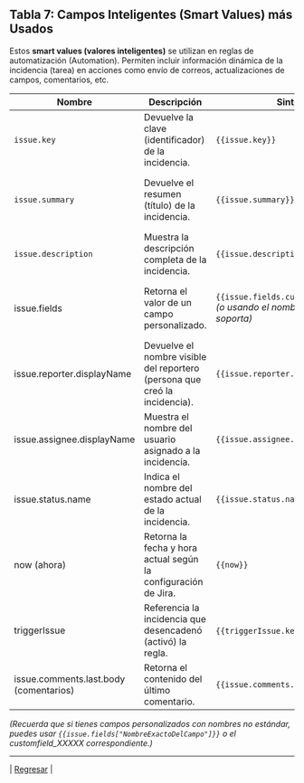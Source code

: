 ## **Tabla 7: Campos Inteligentes (Smart Values) más Usados**

Estos **smart values (valores inteligentes)** se utilizan en reglas de automatización (Automation). Permiten incluir información dinámica de la incidencia (tarea) en acciones como envío de correos, actualizaciones de campos, comentarios, etc.

| Nombre | Descripción | Sintaxis | Ejemplo |
| ----- | ----- | ----- | ----- |
| ```issue.key``` | Devuelve la clave (identificador) de la incidencia. | ```{{issue.key}}``` | **Uso en correo:** “La incidencia ```{{issue.key}}``` se ha cerrado”. Si la clave es INV-123, se mostrará “La incidencia INV-123 se ha cerrado”. |
| ```issue.summary``` | Devuelve el resumen (título) de la incidencia. | ```{{issue.summary}}``` | **Uso en correo:** “Título: ```{{issue.summary}}```”. Si el resumen es “Analizar hipótesis inicial”, se mostrará “Título: Analizar hipótesis inicial”. |
| ```issue.description``` | Muestra la descripción completa de la incidencia. | ```{{issue.description}}``` | **Uso en correo:** “Descripción: ```{{issue.description}}```”. Incluye todo el texto que el usuario haya escrito al crear la incidencia. |
| issue.fields<nombreDelCampo> | Retorna el valor de un campo personalizado. | ```{{issue.fields.customfield_XXXXX}}``` *(o usando el nombre si Jira lo soporta)* | **Uso en correo:** Teoría de Base: ```{{issue.fields.Teoría de Base}}``` Si el campo se llama con un ID customfield_10002, usarías ```{{issue.fields.customfield_10002}}```. |
| issue.reporter.displayName | Devuelve el nombre visible del reportero (persona que creó la incidencia). | ```{{issue.reporter.displayName}}``` | **Uso en correo:** “Reportado por: ```{{issue.reporter.displayName}}```”. Si el usuario es “Carlos Pérez”, mostrará “Reportado por: Carlos Pérez”. |
| issue.assignee.displayName | Muestra el nombre del usuario asignado a la incidencia. | ```{{issue.assignee.displayName}}``` | **Uso en correo:** “Asignado a: ```{{issue.assignee.displayName}}```”. |
| issue.status.name | Indica el nombre del estado actual de la incidencia. | ```{{issue.status.name}}``` | **Uso en correo:** “Estado actual: ```{{issue.status.name}}```”. Mostrará, por ejemplo, “Formulada”, “Validada”, “Cerrada”, etc. |
| now (ahora) | Retorna la fecha y hora actual según la configuración de Jira. | ```{{now}}``` | **Uso en correo:** “Fecha de notificación: ```{{now}}```”. Es útil para sellar con marca de tiempo. |
| triggerIssue | Referencia la incidencia que desencadenó (activó) la regla. | ```{{triggerIssue.key}}``` (para la clave) | **Uso en escenarios de subtareas**: Si la acción ocurre en una subtarea, triggerIssue se refiere a la incidencia padre. |
| issue.comments.last.body (comentarios) | Retorna el contenido del último comentario. | ```{{issue.comments.last.body}}``` | **Uso en correo:** “Último comentario: ```{{issue.comments.last.body}}```”. |

*(Recuerda que si tienes campos personalizados con nombres no estándar, puedes usar ```{{issue.fields["NombreExactoDelCampo"]}}``` o el customfield_XXXXX correspondiente.)*

---
| [Regresar](./README.md) |